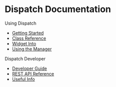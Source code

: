 # Dispatch Documentation

Using Dispatch

- [Getting Started](./getting-started.md)
- [Class Reference](./class-reference/)
- [Widget Into](./widget-intro.md)
- [Using the Manager](./manager.md)

Dispatch Developer

- [Developer Guide](./dev-guide/)
- [REST API Reference](./api/)
- [Useful Info](./generic/)
